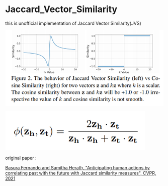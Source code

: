 # Jaccard_Vector_Similarity
this is unofficial implementation of Jaccard Vector Similarity(JVS)

![Figure](https://github.com/khm159/Jaccard_Vector_Similarity/blob/main/figure.PNG)

![Equation](https://github.com/khm159/Jaccard_Vector_Similarity/blob/main/equation.PNG)

original paper : 

[Basura Fernando and Samitha Herath, "Anticipating human actions by correlating past with the future with Jaccard similarity measures", CVPR, 2021](https://openaccess.thecvf.com/content/CVPR2021/papers/Fernando_Anticipating_Human_Actions_by_Correlating_Past_With_the_Future_With_CVPR_2021_paper.pdf)


